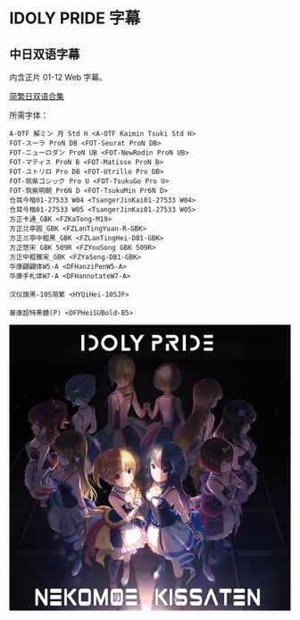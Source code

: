 # IDOLY PRIDE 字幕

## 中日双语字幕

内含正片 01-12 Web 字幕。

[简繁日双语合集](https://github.com/Nekomoekissaten-SUB/Nekomoekissaten-MIR-Subs/raw/master/IDOLY_PRIDE/IDOLY_PRIDE_Web_JPCH.7z)

所需字体：
```
A-OTF 解ミン 月 Std H <A-OTF Kaimin Tsuki Std H>
FOT-スーラ ProN DB <FOT-Seurat ProN DB>
FOT-ニューロダン ProN UB <FOT-NewRodin ProN UB>
FOT-マティス ProN B <FOT-Matisse ProN B>
FOT-ユトリロ Pro DB <FOT-Utrillo Pro DB>
FOT-筑紫ゴシック Pro U <FOT-TsukuGo Pro U>
FOT-筑紫明朝 Pr6N D <FOT-TsukuMin Pr6N D>
仓耳今楷01-27533 W04 <TsangerJinKai01-27533 W04>
仓耳今楷01-27533 W05 <TsangerJinKai01-27533 W05>
方正卡通_GBK <FZKaTong-M19>
方正兰亭圆_GBK <FZLanTingYuan-R-GBK>
方正兰亭中粗黑_GBK <FZLanTingHei-DB1-GBK>
方正悠宋 GBK 509R <FZYouSong GBK 509R>
方正中粗雅宋_GBK <FZYaSong-DB1-GBK>
华康翩翩体W5-A <DFHanziPenW5-A>
华康手札体W7-A <DFHannotateW7-A>

汉仪旗黑-105简繁 <HYQiHei-105JF>

華康超特黑體(P) <DFPHeiSUBold-B5>
```

![](IDOLY_PRIDE_poster.jpg)
